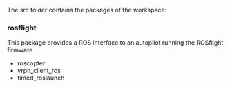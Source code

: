 The src folder contains the packages of the workspace:
### rosflight
This package provides a ROS interface to an autopilot running the ROSflight firmware
  
- roscopter
- vrpn_client_ros
- timed_roslaunch
